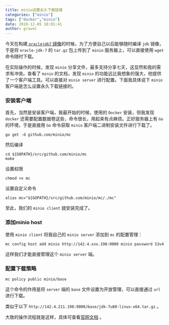 ```yaml
---
title: minio设置永久下载链接
categories: ["minio"]
tags: ["docker","minio"]
date: 2018-12-05 10:01:41 
author: gravel
---
```


今天在构建[ `oraclejdk7` 镜像](https://hub.docker.com/r/leebroncc/alpine-oraclejdk7)的时候，为了方便自己以后能够随时编译 `jdk` 镜像，于是将 `oracle-jdk-7` 的 `tar.gz` 包上传到了 `minio` 服务器上，可以直接使用 `wget` 命令随时下载。

<!--more-->

在实际操作的时候，发现 `minio` 分享文件，最多支持分享七天，这显然和我的需求有冲突。查看了 `minio` 的文档，发现 `minio` 的功能远比我想象的强大，他提供了一个客户端工具。可以直接对 `minio server` 进行配置。下面我具体说下 `minio` 客户端是怎么设置永久下载链接的。

### 安装客户端

首先，当然是安装客户端，我最开始的时候，使用的 `Docker` 安装，但我发现 `docker` 还需要配置数据卷这些，命令很长，用起来有点麻烦。正好服务器上有 `Go` 的环境，于是直接用 `Go` 命令获取 `minio` 客户端二进制安装文件进行下载了。

```
go get -d github.com/minio/mc
```

然后编译

```
cd ${GOPATH}/src/github.com/minio/mc
make
```

设置权限

```
chmod +x mc
```

设置自定义命令

```
alias mc="${GOPATH}/src/github.com/minio/mc/./mc"
```

至此，我们的 `minio client` 就安装完成了。

### 添加minio host

使用 `minio client` 将我自己的 `minio server` 添加到 `mc` 的配置管理：

```
mc config host add minio http://142.4.xxx.198:9000 minio password S3v4
```

这样我们才能直接管理这个 `minio server` 端。

### 配置下载策略

```
mc policy public minio/base
```

这个命令的作用是将 `server` 端的 `base` 文件设置为开放管理，可以直接通过 `url` 进行下载。

类似于以下 `http://142.4.211.198:9000/base/jdk-7u80-linux-x64.tar.gz` 。

大致的操作流程就是这样，具体可查看[官网文档](https://docs.minio.io/cn/minio-client-complete-guide.html#config) 。
